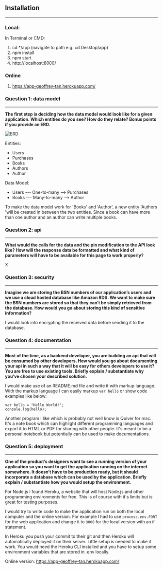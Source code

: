 ## Installation
***
### Local:

In Terminal or CMD:
1. cd */app (navigate to path e.g. cd Desktop/app)
2. npm install
3. npm start
4. http://localhost:8000/

### Online
1. https://app-geoffrey-tan.herokuapp.com/

### Question 1: data model
***
**The first step is deciding how the data model would look like for a given application. Which entities do you see? How do they relate? Bonus points if you provide an ERD.**

![ERD](http://geoffreytan.nl/content/images/erd.png)

Entities:
- Users
- Purchases
- Books
- Authors
- Author

Data Model:
- Users --- One-to-many --> Purchases
- Books --- Many-to-many --> Author

To make the data model work for 'Books' and 'Author', a new entity 'Authors 'will be created in between the two entities. Since a book can have more than one author and an author can write multiple books.

### Question 2: api
***
**What would the calls for the data and the pin modification to the API look like? How will the response data be formatted and what kind of parameters will have to be available for this page to work properly?**

X

### Question 3: security
***
**Imagine we are storing the BSN numbers of our application’s users and we use a cloud hosted database like Amazon RDS. We want to make sure the BSN numbers are stored so that they can’t be simply retrieved from the database. How would you go about storing this kind of sensitive information?**

I would look into encrypting the received data before sending it to the database.

### Question 4: documentation
***
**Most of the time, as a backend developer, you are building an api that will be consumed by other developers. How would you go about documenting your api in such a way that it will be easy for others developers to use it? You are free to use existing tools. Briefly explain / substantiate why you’ve chosen your described solution.**

I would make use of an README.md file and write it with markup language. With the markup language I can easily markup `var hello` or show code examples like below:

```
var hello = "Hello World!";
console.log(hello);
```
Another program I like which is probably not well know is Quiver for mac. It's a note book which can highlight different programming languages and export it to HTML or PDF for sharing with other people. It's meant to be a personal notebook but potentially can be used to make documentations.

### Question 5: deployment
***
**One of the product’s designers want to see a running version of your application so you want to get the application running on the internet somewhere. It doesn’t have to be production ready, but it should incorporate a database which can be used by the application. Briefly explain / substantiate how you would setup the environment.**

For Node.js I found Heroku, a website that will host Node.js and other programming environments for free. This is of course with it's limits but is great for testing purposes.

I would try to write code to make the application run on both the local computer and the online version. For example I had to use `process.env.PORT` for the web application and change it to `8000` for the local version with an if statement.

In Heroku you push your commit to their git and then Heroku will automatically deployed it on their server. Little setup is needed to make it work. You would need the Heroku CLI installed and you have to setup some environment variables that are stored in .env locally.

Online version:
https://app-geoffrey-tan.herokuapp.com/